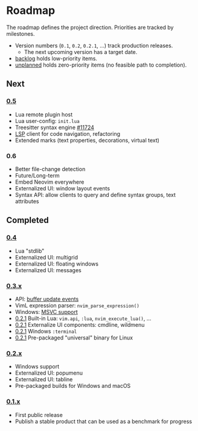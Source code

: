 # Roadmap

The roadmap defines the project direction. Priorities are tracked by milestones.

* Version numbers (`0.1`, `0.2`, `0.2.1`, …) track production releases.
  * The next upcoming version has a target date.
* [backlog](https://github.com/neovim/neovim/milestone/6) holds low-priority items.
* [unplanned](https://github.com/neovim/neovim/milestone/9) holds zero-priority items (no feasible path to completion).

## Next

### [0.5](https://github.com/neovim/neovim/milestone/19)

* Lua remote plugin host
* Lua user-config: `init.lua`
* Treesitter syntax engine [#11724](https://github.com/neovim/neovim/issues/11724)
* [LSP](https://github.com/Microsoft/language-server-protocol) client for code navigation, refactoring
* Extended marks (text properties, decorations, virtual text)

### 0.6

* Better file-change detection
* Future/Long-term
* Embed Neovim everywhere
* Externalized UI: window layout events
* Syntax API: allow clients to query and define syntax groups, text attributes

## Completed

### [0.4](https://github.com/neovim/neovim/milestone/21?closed=1)

* Lua "stdlib"
* Externalized UI: multigrid
* Externalized UI: floating windows
* Externalized UI: messages

### [0.3.x](https://github.com/neovim/neovim/milestone/18?closed=1)

* API: [buffer update events](https://neovim.io/doc/user/api.html#api-buffer-updates)
* VimL expression parser: `nvim_parse_expression()`
* Windows: [MSVC support](https://github.com/neovim/neovim/wiki/Building-Neovim#windows--msvc)
* [0.2.1](https://github.com/neovim/neovim/milestone/15?closed=1) Built-in Lua: `vim.api`, `:lua`, `nvim_execute_lua()`, …
* [0.2.1](https://github.com/neovim/neovim/milestone/15?closed=1) Externalize UI components: cmdline, wildmenu
* [0.2.1](https://github.com/neovim/neovim/milestone/15?closed=1) Windows `:terminal`
* [0.2.1](https://github.com/neovim/neovim/milestone/15?closed=1) Pre-packaged "universal" binary for Linux

### [0.2.x](https://github.com/neovim/neovim/milestone/10?closed=1)

* Windows support
* Externalized UI: popumenu
* Externalized UI: tabline
* Pre-packaged builds for Windows and macOS

### [0.1.x](https://github.com/neovim/neovim/milestone/5?closed=1)

* First public release
* Publish a stable product that can be used as a benchmark for progress
